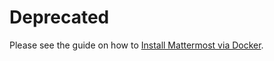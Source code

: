 # Deprecated

Please see the guide on how to [Install Mattermost via Docker](https://docs.mattermost.com/install/install-docker.html).


